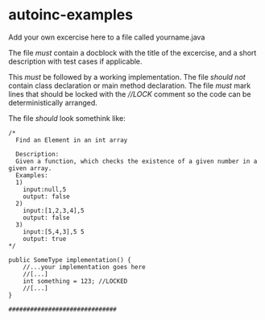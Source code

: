 autoinc-examples
================
Add your own excercise here to a file called
   yourname.java

The file *must* contain a docblock with the title of the excercise, and a short
description with test cases if applicable.

This *must* be followed by a working implementation.
The file *should not* contain class declaration or main method declaration.
The file *must* mark lines that should be locked with the *//LOCK* comment 
so the code can be deterministically arranged.

The file *should* look somethink like:

	/*
	  Find an Element in an int array

	  Description: 
	  Given a function, which checks the existence of a given number in a given array.
	  Examples:
	  1)
	    input:null,5
	    output: false
	  2)
	    input:[1,2,3,4],5
	    output: false
	  3)
	    input:[5,4,3],5 5
	    output: true
	*/

	public SomeType implementation() {
	    //...your implementation goes here
	    //[...]
	    int something = 123; //LOCKED
	    //[...]
	}

    ##############################
